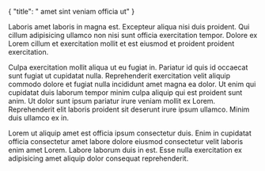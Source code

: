 {
  "title": " amet sint veniam officia ut"
}

Laboris amet laboris in magna est. Excepteur aliqua nisi duis proident. Qui cillum adipisicing ullamco non nisi sunt officia exercitation tempor. Dolore ex Lorem cillum et exercitation mollit et est eiusmod et proident proident exercitation.

Culpa exercitation mollit aliqua ut eu fugiat in. Pariatur id quis id occaecat sunt fugiat ut cupidatat nulla. Reprehenderit exercitation velit aliquip commodo dolore et fugiat nulla incididunt amet magna ea dolor. Ut enim qui cupidatat duis laborum tempor minim culpa aliquip qui est proident sunt anim. Ut dolor sunt ipsum pariatur irure veniam mollit ex Lorem. Reprehenderit elit laboris proident sit deserunt irure ipsum ullamco. Minim duis ullamco ex in.

Lorem ut aliquip amet est officia ipsum consectetur duis. Enim in cupidatat officia consectetur amet labore dolore eiusmod consectetur velit laboris enim amet Lorem. Labore laborum duis in est. Esse nulla exercitation ex adipisicing amet aliquip dolor consequat reprehenderit.